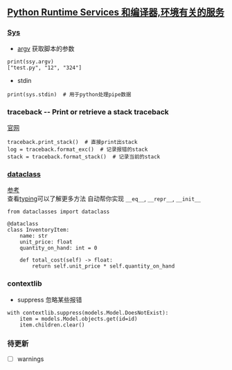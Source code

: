 ## [Python Runtime Services 和编译器,环境有关的服务](https://docs.python.org/3/library/python.html)

### [Sys](https://docs.python.org/3/library/sys.html)

* [argv](https://docs.python.org/3/library/sys.html#sys.argv)
获取脚本的参数
```
print(ssy.argv)
["test.py", "12", "324"]
```


* stdin
```
print(sys.stdin)  # 用于python处理pipe数据
```

### traceback -- Print or retrieve a stack traceback
[官网](https://docs.python.org/3/library/traceback.html)
```
traceback.print_stack()  # 直接print出stack
log = traceback.format_exc()  # 记录报错的stack
stack = traceback.format_stack()  # 记录当前的stack
```

### [dataclass](https://docs.python.org/3/library/dataclasses.html)
[参考](https://zhuanlan.zhihu.com/p/59657729)  
查看[typing](./library_reference/typing.md)可以了解更多方法
自动帮你实现 `__eq__`, `__repr__`, `__init__`

```
from dataclasses import dataclass

@dataclass
class InventoryItem:
    name: str
    unit_price: float
    quantity_on_hand: int = 0

    def total_cost(self) -> float:
        return self.unit_price * self.quantity_on_hand
```

###  contextlib
* suppress
忽略某些报错
```
with contextlib.suppress(models.Model.DoesNotExist):
    item = models.Model.objects.get(id=id)
    item.children.clear()
```

### 待更新
* [ ] warnings
